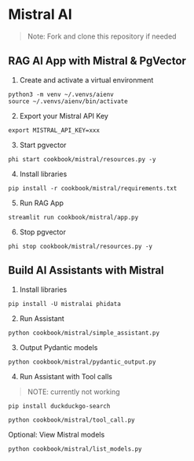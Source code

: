 # Mistral AI

> Note: Fork and clone this repository if needed

## RAG AI App with Mistral & PgVector

1. Create and activate a virtual environment

```shell
python3 -m venv ~/.venvs/aienv
source ~/.venvs/aienv/bin/activate
```

2. Export your Mistral API Key

```shell
export MISTRAL_API_KEY=xxx
```

3. Start pgvector

```shell
phi start cookbook/mistral/resources.py -y
```

4. Install libraries

```shell
pip install -r cookbook/mistral/requirements.txt
```

5. Run RAG App

```shell
streamlit run cookbook/mistral/app.py
```

6. Stop pgvector

```shell
phi stop cookbook/mistral/resources.py -y
```

## Build AI Assistants with Mistral

1. Install libraries

```shell
pip install -U mistralai phidata
```

2. Run Assistant

```shell
python cookbook/mistral/simple_assistant.py
```

3. Output Pydantic models

```shell
python cookbook/mistral/pydantic_output.py
```

4. Run Assistant with Tool calls

> NOTE: currently not working

```shell
pip install duckduckgo-search

python cookbook/mistral/tool_call.py
```

Optional: View Mistral models

```shell
python cookbook/mistral/list_models.py
```
